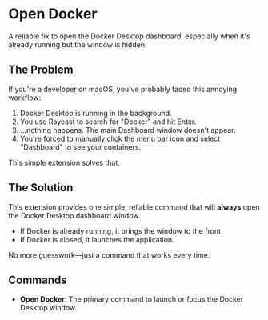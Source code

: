 # Open Docker

A reliable fix to open the Docker Desktop dashboard, especially when it's already running but the window is hidden.

## The Problem

If you're a developer on macOS, you've probably faced this annoying workflow:
1.  Docker Desktop is running in the background.
2.  You use Raycast to search for "Docker" and hit Enter.
3.  ...nothing happens. The main Dashboard window doesn't appear.
4.  You're forced to manually click the menu bar icon and select "Dashboard" to see your containers.

This simple extension solves that.

## The Solution

This extension provides one simple, reliable command that will **always** open the Docker Desktop dashboard window.

* If Docker is already running, it brings the window to the front.
* If Docker is closed, it launches the application.

No more guesswork—just a command that works every time.

## Commands

- **Open Docker**: The primary command to launch or focus the Docker Desktop window.
